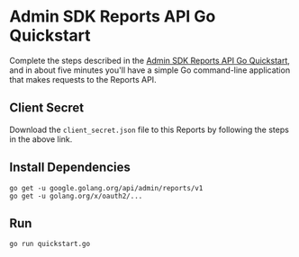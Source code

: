 # Admin SDK Reports API Go Quickstart

Complete the steps described in the [Admin SDK Reports API Go Quickstart](https://developers.google.com/admin-sdk/reports/v1/quickstart/go), and in about five minutes you'll have a simple Go command-line application that makes requests to the Reports API.

## Client Secret

Download the `client_secret.json` file to this Reports by following the steps in the above link.

## Install Dependencies

```
go get -u google.golang.org/api/admin/reports/v1
go get -u golang.org/x/oauth2/...
```

## Run

`go run quickstart.go`
